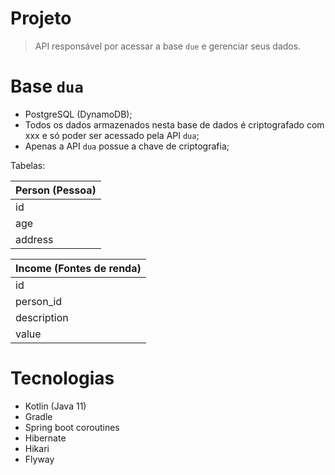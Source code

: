 # Projeto
> API responsável por acessar a base `due` e gerenciar seus dados.

# Base `dua`
- PostgreSQL (DynamoDB);
- Todos os dados armazenados nesta base de dados é criptografado com xxx
e só poder ser acessado pela API `dua`;
- Apenas a API `dua` possue a chave de criptografia;

Tabelas:

| Person (Pessoa) |
|--------|
| id |
| age |
| address |

| Income (Fontes de renda) |
|--------|
| id |
| person_id |
| description |
| value |

# Tecnologias
- Kotlin (Java 11)
- Gradle
- Spring boot coroutines
- Hibernate
- Hikari
- Flyway